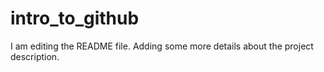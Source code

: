 # intro_to_github
I am editing the README file. Adding some more details about the project description.
